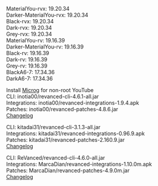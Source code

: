MaterialYou-rvx: 19.20.34  
Darker-MaterialYou-rvx: 19.20.34  
Black-rvx: 19.20.34  
Dark-rvx: 19.20.34  
Grey-rvx: 19.20.34  
MaterialYou-rv: 19.16.39  
Darker-MaterialYou-rv: 19.16.39  
Black-rv: 19.16.39  
Dark-rv: 19.16.39  
Grey-rv: 19.16.39  
BlackA6-7: 17.34.36  
DarkA6-7: 17.34.36  

Install [Microg](https://github.com/ReVanced/GmsCore/releases) for non-root YouTube  
CLI: inotia00/revanced-cli-4.6.1-all.jar  
Integrations: inotia00/revanced-integrations-1.9.4.apk  
Patches: inotia00/revanced-patches-4.8.6.jar  
[Changelog](https://github.com/inotia00/revanced-patches/releases/tag/v4.8.6)

CLI: kitadai31/revanced-cli-3.1.3-all.jar  
Integrations: kitadai31/revanced-integrations-0.96.9.apk  
Patches: kitadai31/revanced-patches-2.160.9.jar  
[Changelog](https://github.com/kitadai31/revanced-patches-android6-7/releases/tag/v2.160.9)

CLI: ReVanced/revanced-cli-4.6.0-all.jar  
Integrations: MarcaDian/revanced-integrations-1.10.0m.apk  
Patches: MarcaDian/revanced-patches-4.9.0m.jar  
[Changelog](https://github.com/MarcaDian/revanced-patches/releases/tag/v4.9.0m)  
